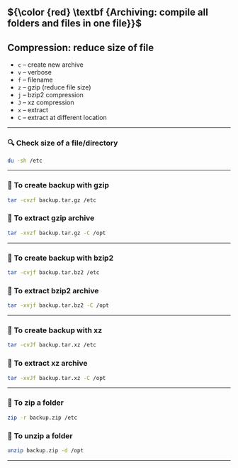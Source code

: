## ${\color {red} \textbf {Archiving: compile all folders and files in one file}}$

## Compression: reduce size of file

* `c` – create new archive
* `v` – verbose
* `f` – filename
* `z` – gzip (reduce file size)
* `j` – bzip2 compression
* `J` – xz compression
* `x` – extract
* `C` – extract at different location

---

### 🔍 **Check size of a file/directory**

```bash
du -sh /etc
```

---

### 💾 **To create backup with gzip**

```bash
tar -cvzf backup.tar.gz /etc
```

### 🔽 **To extract gzip archive**

```bash
tar -xvzf backup.tar.gz -C /opt
```

---

### 💾 **To create backup with bzip2**

```bash
tar -cvjf backup.tar.bz2 /etc
```

### 🔽 **To extract bzip2 archive**

```bash
tar -xvjf backup.tar.bz2 -C /opt
```

---

### 💾 **To create backup with xz**

```bash
tar -cvJf backup.tar.xz /etc
```

### 🔽 **To extract xz archive**

```bash
tar -xvJf backup.tar.xz -C /opt
```

---

### 💾 **To zip a folder**

```bash
zip -r backup.zip /etc
```

### 🔽 **To unzip a folder**

```bash
unzip backup.zip -d /opt
```

---
